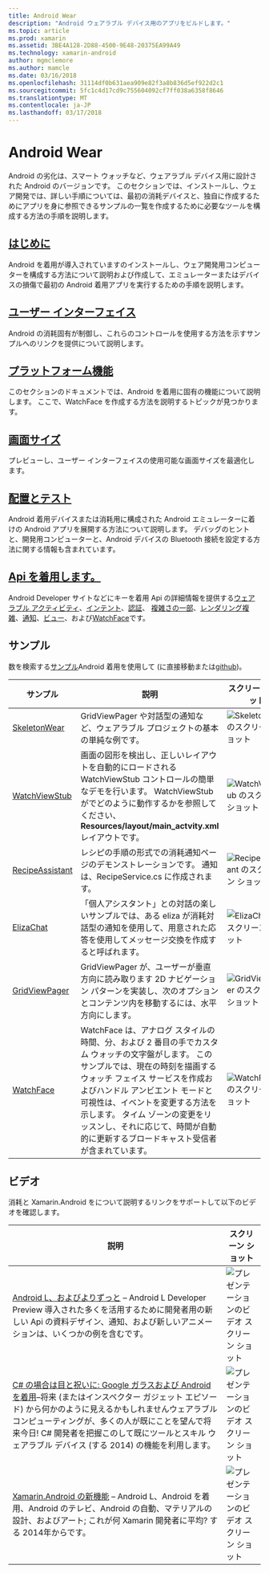 ```yaml
---
title: Android Wear
description: "Android ウェアラブル デバイス用のアプリをビルドします。"
ms.topic: article
ms.prod: xamarin
ms.assetid: 3BE4A128-2D88-4500-9E48-20375EA99A49
ms.technology: xamarin-android
author: mgmclemore
ms.author: mamcle
ms.date: 03/16/2018
ms.openlocfilehash: 31114df0b631aea909e82f3a8b836d5ef922d2c1
ms.sourcegitcommit: 5fc1c4d17cd9c755604092cf7ff038a6358f8646
ms.translationtype: MT
ms.contentlocale: ja-JP
ms.lasthandoff: 03/17/2018
---
```

# <a name="android-wear"></a>Android Wear

Android の劣化は、スマート ウォッチなど、ウェアラブル デバイス用に設計された Android のバージョンです。 このセクションでは、インストールし、ウェア開発では、詳しい手順については、最初の消耗デバイスと、独自に作成するためにアプリを身に参照できるサンプルの一覧を作成するために必要なツールを構成する方法の手順を説明します。

##  <a name="getting-startedandroidwearget-startedindexmd"></a>[はじめに](~/android/wear/get-started/index.md)

Android を着用が導入されていますのインストールし、ウェア開発用コンピューターを構成する方法について説明および作成して、エミュレーターまたはデバイスの損傷で最初の Android 着用アプリを実行するための手順を説明します。

##  <a name="user-interfaceandroidwearuser-interfaceindexmd"></a>[ユーザー インターフェイス](~/android/wear/user-interface/index.md)

Android の消耗固有が制御し、これらのコントロールを使用する方法を示すサンプルへのリンクを提供について説明します。

##  <a name="platform-featuresandroidwearplatformindexmd"></a>[プラットフォーム機能](~/android/wear/platform/index.md)

このセクションのドキュメントでは、Android を着用に固有の機能について説明します。 ここで、WatchFace を作成する方法を説明するトピックが見つかります。

##  <a name="screen-sizesandroidwearscreen-sizesmd"></a>[画面サイズ](~/android/wear/screen-sizes.md)

プレビューし、ユーザー インターフェイスの使用可能な画面サイズを最適化します。

##  <a name="deployment--testingandroidweardeploy-testindexmd"></a>[配置とテスト](~/android/wear/deploy-test/index.md)

Android 着用デバイスまたは消耗用に構成された Android エミュレーターに着けの Android アプリを展開する方法について説明します。 デバッグのヒントと、開発用コンピューターと、Android デバイスの Bluetooth 接続を設定する方法に関する情報も含まれています。

##  <a name="wear-apishttpsdeveloperandroidcomreferenceandroidsupportwearable"></a>[Api を着用します。](https://developer.android.com/reference/android/support/wearable)

Android Developer サイトなどにキーを着用 Api の詳細情報を提供する[ウェアラブル アクティビティ](https://developer.android.com/reference/android/support/wearable/activity/package-summary.html)、[インテント](https://developer.android.com/reference/com/google/android/wearable/intent/package-summary.html)、[認証](https://developer.android.com/reference/android/support/wearable/authentication/package-summary.html)、 [複雑さの一部](https://developer.android.com/reference/android/support/wearable/complications/package-summary.html)、[レンダリング複雑](https://developer.android.com/reference/android/support/wearable/complications/rendering/package-summary.html)、[通知](https://developer.android.com/reference/android/support/wearable/notifications/package-summary.html)、[ビュー](https://developer.android.com/reference/android/support/wearable/view/package-summary.html)、および[WatchFace](https://developer.android.com/reference/android/support/wearable/watchface/package-summary.html)です。



## <a name="samples"></a>サンプル

数を検索する[サンプル](https://developer.xamarin.com/samples/android/Android%20Wear/)Android 着用を使用して (に直接移動または[github](https://github.com/xamarin/monodroid-samples/tree/master/wear))。 

|サンプル|説明|スクリーン ショット|
|--- |--- |--- |
|[SkeletonWear](https://developer.xamarin.com/samples/SkeletonWear/)|GridViewPager や対話型の通知など、ウェアラブル プロジェクトの基本の単純な例です。|![Skeletonwear のスクリーン ショット](images/skeleton.png)|
|[WatchViewStub](https://developer.xamarin.com/samples/WatchViewStub/)|画面の図形を検出し、正しいレイアウトを自動的にロードされる WatchViewStub コントロールの簡単なデモを行います。  WatchViewStub がでどのように動作するかを参照してください、 **Resources/layout/main_actvity.xml**レイアウトです。|![WatchViewStub のスクリーン ショット](images/watchview.png)|
|[RecipeAssistant](https://developer.xamarin.com/samples/RecipeAssistant/)|レシピの手順の形式での消耗通知ページのデモンストレーションです。 通知は、RecipeService.cs に作成されます。|![RecipeAssistant のスクリーン ショット](images/recipeassist.png)|
|[ElizaChat](https://developer.xamarin.com/samples/ElizaChat/)|「個人アシスタント」との対話の楽しいサンプルでは、ある eliza が消耗対話型の通知を使用して、用意された応答を使用してメッセージ交換を作成すると呼ばれます。|![ElizaChat のスクリーン ショット](images/eliza.png)|
|[GridViewPager](https://developer.xamarin.com/samples/GridViewPager/)|GridViewPager が、ユーザーが垂直方向に読み取ります 2D ナビゲーション パターンを実装し、次のオプションとコンテンツ内を移動するには、水平方向にします。|![GridViewPager のスクリーン ショット](images/gridviewpager.png)|
|[WatchFace](https://developer.xamarin.com/samples/monodroid/wear/WatchFace)|WatchFace は、アナログ スタイルの時間、分、および 2 番目の手でカスタム ウォッチの文字盤がします。 このサンプルでは、現在の時刻を描画するウォッチ フェイス サービスを作成およびハンドル アンビエント モードと可視性は、イベントを変更する方法を示します。 タイム ゾーンの変更をリッスンし、それに応じて、時間が自動的に更新するブロードキャスト受信者が含まれています。|![WatchFace のスクリーン ショット](images/gridviewpager.png)|


##  <a name="videos"></a>ビデオ

消耗と Xamarin.Android をについて説明するリンクをサポートして以下のビデオを確認します。

|説明|スクリーン ショット|
|--- |--- |
|[Android L、およびよりずっと](http://blog.xamarin.com/webinar-recording-android-l-and-so-much-more/) &ndash; Android L Developer Preview 導入された多くを活用するために開発者用の新しい Api の資料デザイン、通知、および新しいアニメーションは、いくつかの例を含むです。|![プレゼンテーションのビデオ スクリーン ショット](images/video-android-l.png)|
|[C# の場合は目と祝いに: Google ガラスおよび Android を着用](https://www.youtube.com/watch?v=80H8tXByZQc)&ndash;将来 (またはインスペクター ガジェット エピソード) から何かのように見えるかもしれませんウェアラブル コンピューティングが、多くの人が既にことを望んで将来今日! C# 開発者を把握このして既にツールとスキル ウェアラブル デバイス (する 2014) の機能を利用します。|![プレゼンテーションのビデオ スクリーン ショット](images/video-eyes-ears.png)|
|[Xamarin.Android の新機能](https://www.youtube.com/watch?v=Gpqc2XZIQfU) &ndash; Android L、Android を着用、Android のテレビ、Android の自動、マテリアルの設計、およびアート; これが何 Xamarin 開発者に平均? する 2014年からです。|![プレゼンテーションのビデオ スクリーン ショット](Images/video-whats-new.png)|


<!--

March 18
http://blog.xamarin.com/android-wear/

August 14
http://blog.xamarin.com/android-l-developer-preview-android-wear-support/

August 27
http://blog.xamarin.com/tips-for-your-first-android-wear-app/

Watch Face
https://github.com/Redth/Xamarin.Wear.WatchFace
-->
